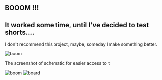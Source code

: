 ## BOOOM !!!

It worked some time, until I've decided to test shorts....
-----

I don't recommend this project, maybe, someday I make something better.

![boom](https://raw.githubusercontent.com/linuxenko/abc-lcd/dev/boom.png)


The screenshot of schematic for easier access to it

![boom](https://raw.githubusercontent.com/linuxenko/abc-lcd/dev/schematic/abc-lcd/schemtaic.png)
![board](https://raw.githubusercontent.com/linuxenko/abc-lcd/dev/schematic/board.png)

